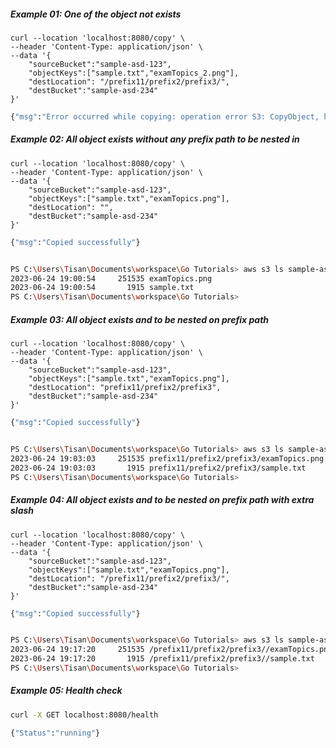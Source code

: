
##### Example 01: One of the object not exists

```curl
curl --location 'localhost:8080/copy' \
--header 'Content-Type: application/json' \
--data '{
    "sourceBucket":"sample-asd-123",
    "objectKeys":["sample.txt","examTopics_2.png"],
    "destLocation": "/prefix11/prefix2/prefix3/",
    "destBucket":"sample-asd-234"
}'
```

```sh
{"msg":"Error occurred while copying: operation error S3: CopyObject, https response error StatusCode: 404, RequestID: HV02NEHWB5FGNAEE, HostID: q8ymJt1VndKZ0za2+7YSGXh0S6o4FtHhp6onJBe8QYSKsFIKhqokQkNW6Uo+TuaAr/8I2i1+94M=, api error NoSuchKey: The specified key does not exist."}
```



##### Example 02: All object exists without any prefix path to be nested in

```curl
curl --location 'localhost:8080/copy' \
--header 'Content-Type: application/json' \
--data '{
    "sourceBucket":"sample-asd-123",
    "objectKeys":["sample.txt","examTopics.png"],
    "destLocation": "",
    "destBucket":"sample-asd-234"
}'
```

```sh
{"msg":"Copied successfully"}


PS C:\Users\Tisan\Documents\workspace\Go Tutorials> aws s3 ls sample-asd-234 --recursive
2023-06-24 19:00:54     251535 examTopics.png
2023-06-24 19:00:54       1915 sample.txt
PS C:\Users\Tisan\Documents\workspace\Go Tutorials> 
```



##### Example 03: All object exists and to be nested on prefix path

```curl
curl --location 'localhost:8080/copy' \
--header 'Content-Type: application/json' \
--data '{
    "sourceBucket":"sample-asd-123",
    "objectKeys":["sample.txt","examTopics.png"],
    "destLocation": "prefix11/prefix2/prefix3",
    "destBucket":"sample-asd-234"
}'
```

```sh
{"msg":"Copied successfully"}


PS C:\Users\Tisan\Documents\workspace\Go Tutorials> aws s3 ls sample-asd-234 --recursive
2023-06-24 19:03:03     251535 prefix11/prefix2/prefix3/examTopics.png
2023-06-24 19:03:03       1915 prefix11/prefix2/prefix3/sample.txt
PS C:\Users\Tisan\Documents\workspace\Go Tutorials> 
```


##### Example 04: All object exists and to be nested on prefix path with extra slash

```curl
curl --location 'localhost:8080/copy' \
--header 'Content-Type: application/json' \
--data '{
    "sourceBucket":"sample-asd-123",
    "objectKeys":["sample.txt","examTopics.png"],
    "destLocation": "/prefix11/prefix2/prefix3/",
    "destBucket":"sample-asd-234"
}'
```

```sh
{"msg":"Copied successfully"}


PS C:\Users\Tisan\Documents\workspace\Go Tutorials> aws s3 ls sample-asd-234 --recursive
2023-06-24 19:17:20     251535 /prefix11/prefix2/prefix3//examTopics.png
2023-06-24 19:17:20       1915 /prefix11/prefix2/prefix3//sample.txt
PS C:\Users\Tisan\Documents\workspace\Go Tutorials> 
```



##### Example 05: Health check

```sh
curl -X GET localhost:8080/health

{"Status":"running"}
```
